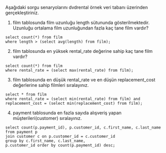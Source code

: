 Aşağıdaki sorgu senaryolarını dvdrental örnek veri tabanı üzerinden gerçekleştiriniz.

1. film tablosunda film uzunluğu length sütununda gösterilmektedir. Uzunluğu ortalama film uzunluğundan fazla kaç tane film vardır?

```
select count(*) from film
where length > (select avg(length) from film);
```

2. film tablosunda en yüksek rental_rate değerine sahip kaç tane film vardır?

```
select count(*) from film
where rental_rate = (select max(rental_rate) from film);
```

3. film tablosunda en düşük rental_rate ve en düşün replacement_cost değerlerine sahip filmleri sıralayınız.

```
select * from film
where rental_rate = (select min(rental_rate) from film) and
replacement_cost = (select min(replacement_cost) from film);
```

4. payment tablosunda en fazla sayıda alışveriş yapan müşterileri(customer) sıralayınız.

```
select count(p.payment_id), p.customer_id, c.first_name, c.last_name from payment p
join customer c on p.customer_id = c.customer_id
group by c.first_name, c.last_name,
p.customer_id order by count(p.payment_id) desc;
```
